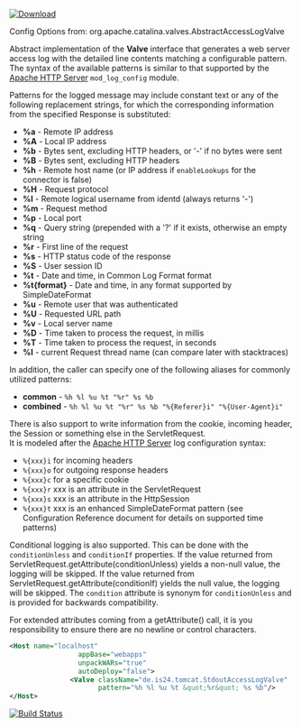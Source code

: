 [ ![Download](https://api.bintray.com/packages/immobilienscout24/maven-oss-releases-repo/tomcat-stdout-accesslog/images/download.svg) ](https://bintray.com/immobilienscout24/maven-oss-releases-repo/tomcat-stdout-accesslog/_latestVersion)

Config Options from: org.apache.catalina.valves.AbstractAccessLogValve

<p>Abstract implementation of the <b>Valve</b> interface that generates a web
server access log with the detailed line contents matching a configurable
pattern. The syntax of the available patterns is similar to that supported by
the <a href="http://httpd.apache.org/">Apache HTTP Server</a>
<code>mod_log_config</code> module.</p>

<p>Patterns for the logged message may include constant text or any of the
following replacement strings, for which the corresponding information
from the specified Response is substituted:</p>
<ul>
<li><b>%a</b> - Remote IP address
<li><b>%A</b> - Local IP address
<li><b>%b</b> - Bytes sent, excluding HTTP headers, or '-' if no bytes
    were sent
<li><b>%B</b> - Bytes sent, excluding HTTP headers
<li><b>%h</b> - Remote host name (or IP address if
<code>enableLookups</code> for the connector is false)
<li><b>%H</b> - Request protocol
<li><b>%l</b> - Remote logical username from identd (always returns '-')
<li><b>%m</b> - Request method
<li><b>%p</b> - Local port
<li><b>%q</b> - Query string (prepended with a '?' if it exists, otherwise
    an empty string
<li><b>%r</b> - First line of the request
<li><b>%s</b> - HTTP status code of the response
<li><b>%S</b> - User session ID
<li><b>%t</b> - Date and time, in Common Log Format format
<li><b>%t{format}</b> - Date and time, in any format supported by SimpleDateFormat
<li><b>%u</b> - Remote user that was authenticated
<li><b>%U</b> - Requested URL path
<li><b>%v</b> - Local server name
<li><b>%D</b> - Time taken to process the request, in millis
<li><b>%T</b> - Time taken to process the request, in seconds
<li><b>%I</b> - current Request thread name (can compare later with stacktraces)
</ul>
<p>In addition, the caller can specify one of the following aliases for
commonly utilized patterns:</p>
<ul>
<li><b>common</b> - <code>%h %l %u %t "%r" %s %b</code>
<li><b>combined</b> -
  <code>%h %l %u %t "%r" %s %b "%{Referer}i" "%{User-Agent}i"</code>
</ul>

<p>
There is also support to write information from the cookie, incoming
header, the Session or something else in the ServletRequest.<br>
It is modeled after the
<a href="http://httpd.apache.org/">Apache HTTP Server</a> log configuration
syntax:</p>
<ul>
<li><code>%{xxx}i</code> for incoming headers
<li><code>%{xxx}o</code> for outgoing response headers
<li><code>%{xxx}c</code> for a specific cookie
<li><code>%{xxx}r</code> xxx is an attribute in the ServletRequest
<li><code>%{xxx}s</code> xxx is an attribute in the HttpSession
<li><code>%{xxx}t</code> xxx is an enhanced SimpleDateFormat pattern
(see Configuration Reference document for details on supported time patterns)
</ul>

<p>
Conditional logging is also supported. This can be done with the
<code>conditionUnless</code> and <code>conditionIf</code> properties.
If the value returned from ServletRequest.getAttribute(conditionUnless)
yields a non-null value, the logging will be skipped.
If the value returned from ServletRequest.getAttribute(conditionIf)
yields the null value, the logging will be skipped.
The <code>condition</code> attribute is synonym for
<code>conditionUnless</code> and is provided for backwards compatibility.
</p>

<p>
For extended attributes coming from a getAttribute() call,
it is you responsibility to ensure there are no newline or
control characters.
</p>

```xml
<Host name="localhost"
                 appBase="webapps"
                 unpackWARs="true"
                 autoDeploy="false">
               <Valve className="de.is24.tomcat.StdoutAccessLogValve"
                      pattern="%h %l %u %t &quot;%r&quot; %s %b"/>
</Host>
```
[![Build Status](https://travis-ci.org/ImmobilienScout24/tomcat-stdout-accesslog.svg?branch=master)](https://travis-ci.org/ImmobilienSc````out24/tomcat-stdout-accesslog)

